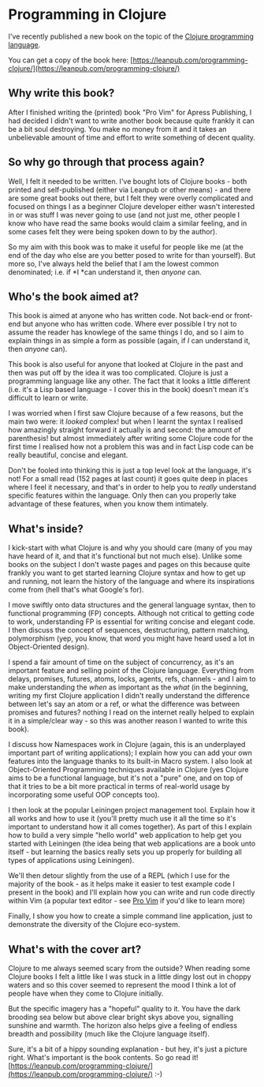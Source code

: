 # Programming in Clojure

I've recently published a new book on the topic of the [Clojure programming language](http://clojure.org/).

You can get a copy of the book here: [https://leanpub.com/programming-clojure/](https://leanpub.com/programming-clojure/)

## Why write this book?

After I finished writing the (printed) book "Pro Vim" for Apress Publishing, I had decided I didn't want to write another book because quite frankly it can be a bit soul destroying. You make no money from it and it takes an unbelievable amount of time and effort to write something of decent quality.

## So why go through that process again?

Well, I felt it needed to be written. I've bought lots of Clojure books - both printed and self-published (either via Leanpub or other means) - and there are some great books out there, but I felt they were overly complicated and focused on things I as a beginner Clojure developer either wasn't interested in or was stuff I was never going to use (and not just me, other people I know who have read the same books would claim a similar feeling, and in some cases felt they were being spoken down to by the author).

So my aim with this book was to make it useful for people like me (at the end of the day who else are you better posed to write for than yourself). But more so, I've always held the belief that I am the lowest common denominated; i.e. if *I *can understand it, then *anyone* can.

## Who's the book aimed at?

This book is aimed at anyone who has written code. Not back-end or front-end but anyone who has written code. Where ever possible I try not to assume the reader has knowlege of the same things I do, and so I aim to explain things in as simple a form as possible (again, if *I* can understand it, then *anyone* can).

This book is also useful for anyone that looked at Clojure in the past and then was put off by the idea it was too complicated. Clojure is just a programming language like any other. The fact that it looks a little different (i.e. it's a Lisp based language - I cover this in the book) doesn't mean it's difficult to learn or write.

I was worried when I first saw Clojure because of a few reasons, but the main two were: it *looked* complex! but when I learnt the syntax I realised how amazingly straight forward it actually is and second: the amount of parenthesis! but almost immediately after writing some Clojure code for the first time I realised how not a problem this was and in fact Lisp code can be really beautiful, concise and elegant. 

Don't be fooled into thinking this is just a top level look at the language, it's not! For a small read (152 pages at last count) it goes quite deep in places where I feel it necessary, and that's in order to help you to *really* understand specific features within the language. Only then can you properly take advantage of these features, when you know them intimately.

## What's inside?

I kick-start with what Clojure is and why you should care (many of you may have heard of it, and that it's functional but not much else). Unlike some books on the subject I don't waste pages and pages on this because quite frankly you want to get started learning Clojure syntax and how to get up and running, not learn the history of the language and where its inspirations come from (hell that's what Google's for).

I move swiftly onto data structures and the general language syntax, then to functional programming (FP) concepts. Although not critical to getting code to work, understanding FP is essential for writing concise and elegant code. I then discuss the concept of sequences, destructuring, pattern matching, polymorphism (yep, you know, that word you might have heard used a lot in Object-Oriented design).

I spend a fair amount of time on the subject of concurrency, as it's an important feature and selling point of the Clojure language. Everything from delays, promises, futures, atoms, locks, agents, refs, channels - and I aim to make understanding the *when* as important as the *what* (in the beginning, writing my first Clojure application I didn't really understand the difference between let's say an atom or a ref, or what the difference was between promises and futures? nothing I read on the internet really helped to explain it in a simple/clear way - so this was another reason I wanted to write this book).

I discuss how Namespaces work in Clojure (again, this is an underplayed important part of writing applications); I explain how you can add your own features into the language thanks to its built-in Macro system. I also look at Object-Oriented Programming techniques available in Clojure (yes Clojure aims to be a functional language, but it's not a "pure" one, and on top of that it tries to be a bit more practical in terms of real-world usage by incorporating some useful OOP concepts too).

I then look at the popular Leiningen project management tool. Explain how it all works and how to use it (you'll pretty much use it all the time so it's important to understand how it all comes together). As part of this I explain how to build a very simple "hello world" web application to help get you started with Leiningen (the idea being that web applications are a book unto itself - but learning the basics really sets you up properly for building all types of applications using Leiningen).

We'll then detour slightly from the use of a REPL (which I use for the majority of the book - as it helps make it easier to test example code I present in the book) and I'll explain how you can write and run code directly within Vim (a popular text editor - see [Pro Vim](http://www.amazon.co.uk/Pro-Vim-Mark-McDonnell/dp/1484202511/ref=sr_1_1) if you'd like to learn more)

Finally, I show you how to create a simple command line application, just to demonstrate the diversity of the Clojure eco-system.

## What's with the cover art?

Clojure to me always seemed scary from the outside? When reading some Clojure books I felt a little like I was stuck in a little dingy lost out in choppy waters and so this cover seemed to represent the mood I think a lot of people have when they come to Clojure initially.

But the specific imagery has a "hopeful" quality to it. You have the dark brooding sea below but above clear bright skys above you, signalling sunshine and warmth. The horizon also helps give a feeling of endless breadth and possibility (much like the Clojure language itself).

Sure, it's a bit of a hippy sounding explanation - but hey, it's just a picture right. What's important is the book contents. So go read it! [https://leanpub.com/programming-clojure/](https://leanpub.com/programming-clojure/) :-)
